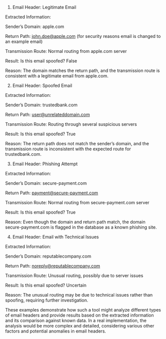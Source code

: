 1. Email Header: Legitimate Email

Extracted Information:

Sender’s Domain: apple.com

Return Path: john.doe@apple.com (for security reasons email is changed to an example email)

Transmission Route: Normal routing from apple.com server

Result: Is this email spoofed? False

Reason: The domain matches the return path, and the transmission route is consistent with a legitimate email from apple.com.





2. Email Header: Spoofed Email

Extracted Information:

Sender’s Domain: trustedbank.com

Return Path: user@unrelateddomain.com

Transmission Route: Routing through several suspicious servers

Result: Is this email spoofed? True

Reason: The return path does not match the sender’s domain, and the transmission route is inconsistent with the expected route for trustedbank.com.





3. Email Header: Phishing Attempt

Extracted Information:

Sender’s Domain: secure-payment.com

Return Path: payment@secure-payment.com

Transmission Route: Normal routing from secure-payment.com server

Result: Is this email spoofed? True

Reason: Even though the domain and return path match, the domain secure-payment.com is flagged in the database as a known phishing site.





4. Email Header: Email with Technical Issues

Extracted Information:

Sender’s Domain: reputablecompany.com

Return Path: noreply@reputablecompany.com

Transmission Route: Unusual routing, possibly due to server issues

Result: Is this email spoofed? Uncertain

Reason: The unusual routing may be due to technical issues rather than spoofing, requiring further investigation.



These examples demonstrate how such a tool might analyze different types of email headers and provide results based on the extracted information and its comparison against known data. In a real implementation, the analysis would be more complex and detailed, considering various other factors and potential anomalies in email headers.

